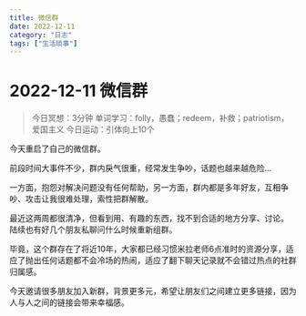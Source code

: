 ```yaml
---
title: 微信群
date: 2022-12-11
category: "日志"
tags: ["生活琐事"]
---
```

# 2022-12-11 微信群
> 今日冥想：3分钟
> 单词学习：folly，愚蠢；redeem，补救；patriotism，爱国主义
> 今日运动：引体向上10个

今天重启了自己的微信群。

前段时间大事件不少，群内戾气很重，经常发生争吵，话题也越来越危险...

一方面，抱怨对解决问题没有任何帮助，另一方面，群内都是多年好友，互相争吵、攻击让我很难处理，索性把群解散。

最近这两周都很清净，但看到用、有趣的东西，找不到合适的地方分享、讨论。
陆续也有好几个朋友私聊问什么时候重新组群。

毕竟，这个群存在了将近10年，大家都已经习惯米拉老师6点准时的资源分享，适应了抛出任何话题都不会冷场的热闹，适应了翻下聊天记录就不会错过热点的社群归属感。

今天邀请很多朋友加入新群，背景更多元，希望让朋友们之间建立更多链接，因为人与人之间的链接会带来幸福感。


